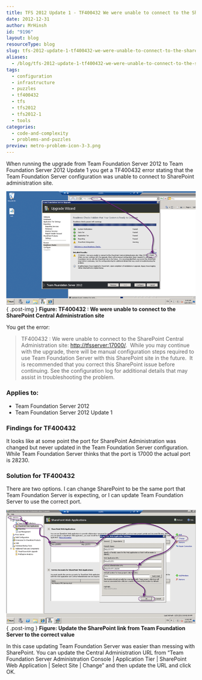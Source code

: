 ```yaml
---
title: TFS 2012 Update 1 - TF400432 We were unable to connect to the SharePoint Central Administration
date: 2012-12-31
author: MrHinsh
id: "9196"
layout: blog
resourceType: blog
slug: tfs-2012-update-1-tf400432-we-were-unable-to-connect-to-the-sharepoint-central-administration
aliases:
  - /blog/tfs-2012-update-1-tf400432-we-were-unable-to-connect-to-the-sharepoint-central-administration
tags:
  - configuration
  - infrastructure
  - puzzles
  - tf400432
  - tfs
  - tfs2012
  - tfs2012-1
  - tools
categories:
  - code-and-complexity
  - problems-and-puzzles
preview: metro-problem-icon-3-3.png
---
```


When running the upgrade from Team Foundation Server 2012 to Team Foundation Server 2012 Update 1 you get a TF400432 error stating that the Team Foundation Server configuration was unable to connect to SharePoint administration site.

[![TF400432 : We were unable to connect to the SharePoint Central Administration site](images/image23_thumb-2-2.png "TF400432 : We were unable to connect to the SharePoint Central Administration site")](http://blog.hinshelwood.com/files/2012/12/image23.png)  
{ .post-img }
**Figure: TF400432 : We were unable to connect to the SharePoint Central Administration site**

You get the error:

> TF400432 : We were unable to connect to the SharePoint Central Administration site: [http://tfsserver:17000/](http://tfsserver:17000/).  While you may continue with the upgrade, there will be manual configuration steps required to use Team Foundation Server with this SharePoint site in the future.  It is recommended that you correct this SharePoint issue before continuing. See the configuration log for additional details that may assist in troubleshooting the problem.

### Applies to:

- Team Foundation Server 2012
- Team Foundation Server 2012 Update 1

### Findings for TF400432

It looks like at some point the port for SharePoint Administration was changed but never updated in the Team Foundation Server configuration. While Team Foundation Server thinks that the port is 17000 the actual port is 28230.

### Solution for TF400432

There are two options. I can change SharePoint to be the same port that Team Foundation Server is expecting, or I can update Team Foundation Server to use the correct port.

![Update the SharePoint link from Team Foundation Server to the correct value](images/image19-1-1.png "Update the SharePoint link from Team Foundation Server to the correct value")  
{ .post-img }
**Figure: Update the SharePoint link from Team Foundation Server to the correct value**

In this case updating Team Foundation Server was easier than messing with SharePoint. You can update the Central Administration URL from “Team Foundation Server Administration Console | Application Tier | SharePoint Web Application | Select Site | Change” and then update the URL and click OK.
